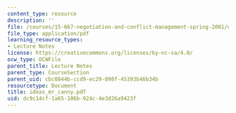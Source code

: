 ```yaml
---
content_type: resource
description: ''
file: /courses/15-667-negotiation-and-conflict-management-spring-2001/dc9c14cf1a65106b924c4e3d26a9423f_ideas_mr_canny.pdf
file_type: application/pdf
learning_resource_types:
- Lecture Notes
license: https://creativecommons.org/licenses/by-nc-sa/4.0/
ocw_type: OCWFile
parent_title: Lecture Notes
parent_type: CourseSection
parent_uid: cbc0844b-ccd9-ec29-098f-45393b46b34b
resourcetype: Document
title: ideas_mr_canny.pdf
uid: dc9c14cf-1a65-106b-924c-4e3d26a9423f
---
```

